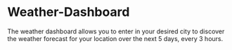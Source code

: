 # Weather-Dashboard

The weather dashboard allows you to enter in your desired city to discover the weather forecast for your location over the next 5 days, every 3 hours.